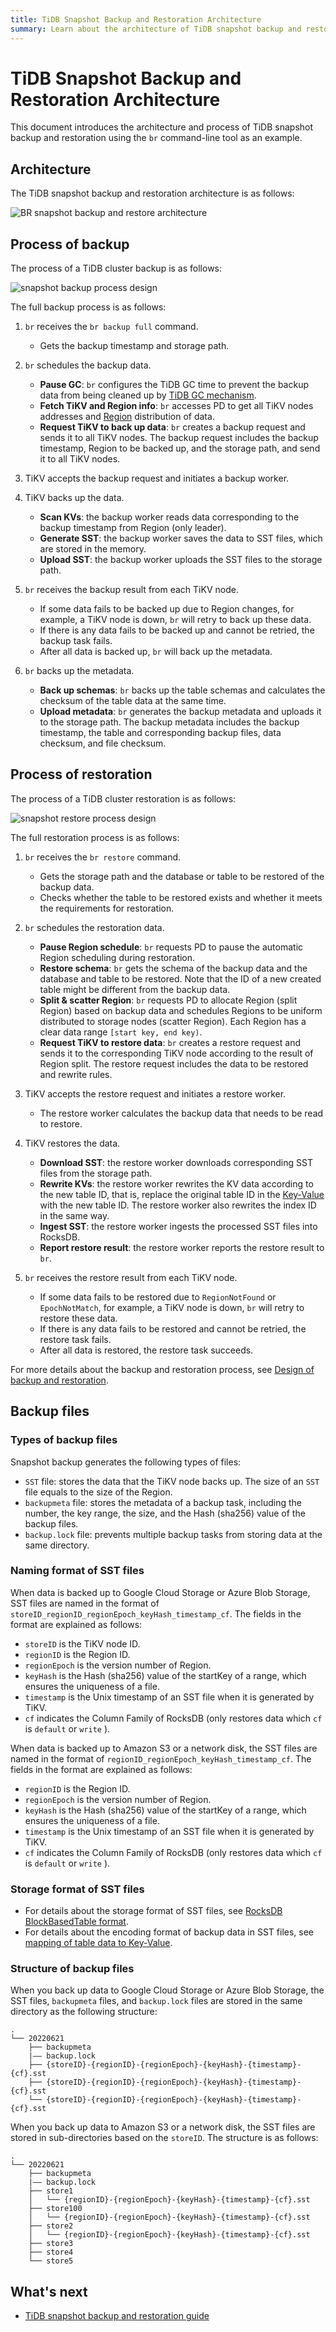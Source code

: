 ```yaml
---
title: TiDB Snapshot Backup and Restoration Architecture
summary: Learn about the architecture of TiDB snapshot backup and restoration.
---
```


# TiDB Snapshot Backup and Restoration Architecture

This document introduces the architecture and process of TiDB snapshot backup and restoration using the `br` command-line tool as an example.

## Architecture

The TiDB snapshot backup and restoration architecture is as follows:

![BR snapshot backup and restore architecture](/media/br/br-snapshot-arch.png)

## Process of backup

The process of a TiDB cluster backup is as follows:

![snapshot backup process design](/media/br/br-snapshot-backup-ts.png)

The full backup process is as follows:

1. `br` receives the `br backup full` command.

    * Gets the backup timestamp and storage path.

2. `br` schedules the backup data.

    * **Pause GC**: `br` configures the TiDB GC time to prevent the backup data from being cleaned up by [TiDB GC mechanism](/garbage-collection-overview.md).
    * **Fetch TiKV and Region info**: `br` accesses PD to get all TiKV nodes addresses and [Region](/tidb-storage.md#region) distribution of data.
    * **Request TiKV to back up data**: `br` creates a backup request and sends it to all TiKV nodes. The backup request includes the backup timestamp, Region to be backed up, and the storage path, and send it to all TiKV nodes.

3. TiKV accepts the backup request and initiates a backup worker.

4. TiKV backs up the data.

    * **Scan KVs**: the backup worker reads data corresponding to the backup timestamp from Region (only leader).
    * **Generate SST**: the backup worker saves the data to SST files, which are stored in the memory.
    * **Upload SST**: the backup worker uploads the SST files to the storage path.

5. `br` receives the backup result from each TiKV node.

    * If some data fails to be backed up due to Region changes, for example, a TiKV node is down, `br` will retry to back up these data.
    * If there is any data fails to be backed up and cannot be retried, the backup task fails.
    * After all data is backed up, `br` will back up the metadata.

6. `br` backs up the metadata.

    * **Back up schemas**: `br` backs up the table schemas and calculates the checksum of the table data at the same time.
    * **Upload metadata**: `br` generates the backup metadata and uploads it to the storage path. The backup metadata includes the backup timestamp, the table and corresponding backup files, data checksum, and file checksum.

## Process of restoration

The process of a TiDB cluster restoration is as follows:

![snapshot restore process design](/media/br/br-snapshot-restore-ts.png)

The full restoration process is as follows:

1. `br` receives the `br restore` command.

    * Gets the storage path and the database or table to be restored of the backup data.
    * Checks whether the table to be restored exists and whether it meets the requirements for restoration.

2. `br` schedules the restoration data.

    * **Pause Region schedule**: `br` requests PD to pause the automatic Region scheduling during restoration.
    * **Restore schema**: `br` gets the schema of the backup data and the database and table to be restored. Note that the ID of a new created table might be different from the backup data.
    * **Split & scatter Region**: `br` requests PD to allocate Region (split Region) based on backup data and schedules Regions to be uniform distributed to storage nodes (scatter Region). Each Region has a clear data range `[start key, end key)`.
    * **Request TiKV to restore data**: `br` creates a restore request and sends it to the corresponding TiKV node according to the result of Region split. The restore request includes the data to be restored and rewrite rules.

3. TiKV accepts the restore request and initiates a restore worker.

    * The restore worker calculates the backup data that needs to be read to restore.

4. TiKV restores the data.

    * **Download SST**: the restore worker downloads corresponding SST files from the storage path.
    * **Rewrite KVs**: the restore worker rewrites the KV data according to the new table ID, that is, replace the original table ID in the [Key-Value](/tidb-computing.md#mapping-table-data-to-key-value) with the new table ID. The restore worker also rewrites the index ID in the same way.
    * **Ingest SST**: the restore worker ingests the processed SST files into RocksDB.
    * **Report restore result**: the restore worker reports the restore result to `br`.

5. `br` receives the restore result from each TiKV node.

    * If some data fails to be restored due to `RegionNotFound` or `EpochNotMatch`, for example, a TiKV node is down, `br` will retry to restore these data.
    * If there is any data fails to be restored and cannot be retried, the restore task fails.
    * After all data is restored, the restore task succeeds.

For more details about the backup and restoration process, see [Design of backup and restoration](https://github.com/pingcap/tidb/blob/master/br/docs/cn/2019-08-05-new-design-of-backup-restore.md).

## Backup files

### Types of backup files

Snapshot backup generates the following types of files:

- `SST` file: stores the data that the TiKV node backs up. The size of an `SST` file equals to the size of the Region.
- `backupmeta` file: stores the metadata of a backup task, including the number, the key range, the size, and the Hash (sha256) value of the backup files.
- `backup.lock` file: prevents multiple backup tasks from storing data at the same directory.

### Naming format of SST files

When data is backed up to Google Cloud Storage or Azure Blob Storage, SST files are named in the format of `storeID_regionID_regionEpoch_keyHash_timestamp_cf`. The fields in the format are explained as follows:

- `storeID` is the TiKV node ID.
- `regionID` is the Region ID.
- `regionEpoch` is the version number of Region.
- `keyHash` is the Hash (sha256) value of the startKey of a range, which ensures the uniqueness of a file.
- `timestamp` is the Unix timestamp of an SST file when it is generated by TiKV.
- `cf` indicates the Column Family of RocksDB (only restores data which `cf` is `default` or `write` ).

When data is backed up to Amazon S3 or a network disk, the SST files are named in the format of `regionID_regionEpoch_keyHash_timestamp_cf`. The fields in the format are explained as follows:

- `regionID` is the Region ID.
- `regionEpoch` is the version number of Region.
- `keyHash` is the Hash (sha256) value of the startKey of a range, which ensures the uniqueness of a file.
- `timestamp` is the Unix timestamp of an SST file when it is generated by TiKV.
- `cf` indicates the Column Family of RocksDB (only restores data which `cf` is `default` or `write` ).

### Storage format of SST files

- For details about the storage format of SST files, see [RocksDB BlockBasedTable format](https://github.com/facebook/rocksdb/wiki/Rocksdb-BlockBasedTable-Format).
- For details about the encoding format of backup data in SST files, see [mapping of table data to Key-Value](/tidb-computing.md#mapping-table-data-to-key-value).

### Structure of backup files

When you back up data to Google Cloud Storage or Azure Blob Storage, the SST files, `backupmeta` files, and `backup.lock` files are stored in the same directory as the following structure:

```
.
└── 20220621
    ├── backupmeta
    |—— backup.lock
    ├── {storeID}-{regionID}-{regionEpoch}-{keyHash}-{timestamp}-{cf}.sst
    ├── {storeID}-{regionID}-{regionEpoch}-{keyHash}-{timestamp}-{cf}.sst
    └── {storeID}-{regionID}-{regionEpoch}-{keyHash}-{timestamp}-{cf}.sst
```

When you back up data to Amazon S3 or a network disk, the SST files are stored in sub-directories based on the `storeID`. The structure is as follows:

```
.
└── 20220621
    ├── backupmeta
    |—— backup.lock
    ├── store1
    │   └── {regionID}-{regionEpoch}-{keyHash}-{timestamp}-{cf}.sst
    ├── store100
    │   └── {regionID}-{regionEpoch}-{keyHash}-{timestamp}-{cf}.sst
    ├── store2
    │   └── {regionID}-{regionEpoch}-{keyHash}-{timestamp}-{cf}.sst
    ├── store3
    ├── store4
    └── store5
```

## What's next

- [TiDB snapshot backup and restoration guide](/br/br-snapshot-guide.md)
